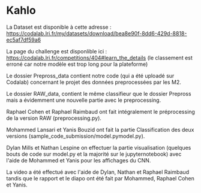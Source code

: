 # Kahlo
La Dataset est disponible à cette adresse : https://codalab.lri.fr/my/datasets/download/bea8e90f-8dd6-429d-8818-ec5af7df59a6

La page du challenge est disponlible ici : https://codalab.lri.fr/competitions/404#learn_the_details (le classement est erroné car notre modèle est trop long pour la plateforme)

Le dossier Prepross_data contient notre code (qui a été uploadé sur Codalab) concernant le projet des données preprocessées par les M2.

Le dossier RAW_data, contient le même classifieur que le dossier Prepross mais a évidemment une nouvelle partie avec le preprocessing.

Raphael Cohen et Raphael Raimbaud ont fait intégralement le préprocessing de la version RAW (preprocessing.py).

Mohammed Lansari et Yanis Bouzid ont fait la partie Classification des deux versions (sample_code_submission/model.pymodel.py).

Dylan Mills et Nathan Lespine on effectuer la partie visualisation (quelques bouts de code sur model.py et la majorité sur le jupyternotebook) avec l'aide de Mohammed et Yanis pour les affichages du CNN.

La video a été effectué avec l'aide de Dylan, Nathan et Raphael Raimbaud tandis que le rapport et le diapo ont été fait par Mohammed, Raphael Cohen et Yanis.
